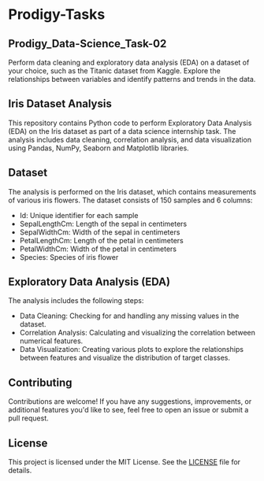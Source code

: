 # Prodigy-Tasks

## Prodigy_Data-Science_Task-02

Perform data cleaning and exploratory data analysis (EDA) on a dataset of your choice, such as the Titanic dataset from Kaggle. Explore the relationships between variables and identify patterns and trends in the data.

## Iris Dataset Analysis

This repository contains Python code to perform Exploratory Data Analysis (EDA) on the Iris dataset as part of a data science internship task. The analysis includes data cleaning, correlation analysis, and data visualization using Pandas, NumPy, Seaborn and Matplotlib libraries.

## Dataset

The analysis is performed on the Iris dataset, which contains measurements of various iris flowers. The dataset consists of 150 samples and 6 columns:

- Id: Unique identifier for each sample
- SepalLengthCm: Length of the sepal in centimeters
- SepalWidthCm: Width of the sepal in centimeters
- PetalLengthCm: Length of the petal in centimeters
- PetalWidthCm: Width of the petal in centimeters
- Species: Species of iris flower

## Exploratory Data Analysis (EDA)

The analysis includes the following steps:

- Data Cleaning: Checking for and handling any missing values in the dataset.
- Correlation Analysis: Calculating and visualizing the correlation between numerical features.
- Data Visualization: Creating various plots to explore the relationships between features and visualize the distribution of target classes.

## Contributing

Contributions are welcome! If you have any suggestions, improvements, or additional features you'd like to see, feel free to open an issue or submit a pull request.

## License

This project is licensed under the MIT License. See the [LICENSE](LICENSE) file for details.
